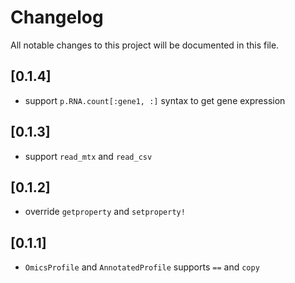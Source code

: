 # Changelog

All notable changes to this project will be documented in this file.

## [0.1.4]

- support `p.RNA.count[:gene1, :]` syntax to get gene expression

## [0.1.3]

- support `read_mtx` and `read_csv`

## [0.1.2]

- override `getproperty` and `setproperty!`

## [0.1.1]

- `OmicsProfile` and `AnnotatedProfile` supports `==` and `copy`
